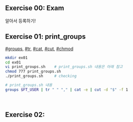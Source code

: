 ## Exercise 00: Exam
알아서 등록하기!
<br>

## Exercise 01: print_groups
[#groups](../README.md#groups), [#tr](../README.md#tr), [#cat](../README.md#cat), [#cut](../README.md#cut), [#chmod](../README.md#chmod)
```bash
mkdir ex01
cd ex01
vi print_groups.sh    # print_groups.sh 내용은 아래 참고
chmod 777 print_groups.sh
./print_groups.sh     # checking
```
```bash
# print_groups.sh 내용
groups $FT_USER | tr " " "," | cat -e | cut -d "$" -f 1
```
<br>

## Exercise 02:
